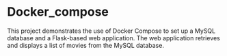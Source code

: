 # Docker_compose

 This project demonstrates the use of Docker Compose to set up a MySQL database and a Flask-based web application. The web application retrieves and displays a list of movies from the MySQL database.
